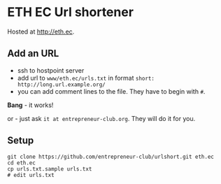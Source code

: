 # ETH EC Url shortener
Hosted at <http://eth.ec>.

## Add an URL
* ssh to hostpoint server
* add url to `www/eth.ec/urls.txt` in format `short: http://long.url.example.org/`
* you can add comment lines to the file. They have to begin with `#`.

**Bang** - it works!

or - just ask `it at entrepreneur-club.org`. They will do it for you.

## Setup
    git clone https://github.com/entrepreneur-club/urlshort.git eth.ec
    cd eth.ec
    cp urls.txt.sample urls.txt
    # edit urls.txt
